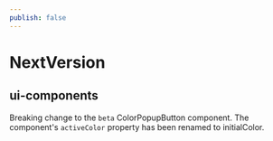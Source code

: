 ```yaml
---
publish: false
---
```

# NextVersion

## ui-components

Breaking change to the `beta` ColorPopupButton component. The component's `activeColor` property has been renamed to initialColor.
